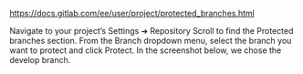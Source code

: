 https://docs.gitlab.com/ee/user/project/protected_branches.html

Navigate to your project’s Settings ➔ Repository Scroll to find the Protected
branches section. From the Branch dropdown menu, select the branch you want to
protect and click Protect. In the screenshot below, we chose the develop
branch.

